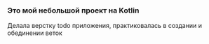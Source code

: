 ### Это мой небольшой проект на Kotlin
Делала верстку todo приложения, практиковалась в создании и обединении веток
